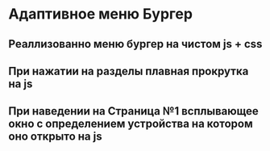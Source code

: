 # Адаптивное меню Бургер 

## Реаллизованно меню бургер на чистом js + css 
## При нажатии на разделы плавная прокрутка на js
## При наведении на Страница №1 всплывающее окно с определением устройства на котором оно открыто на js